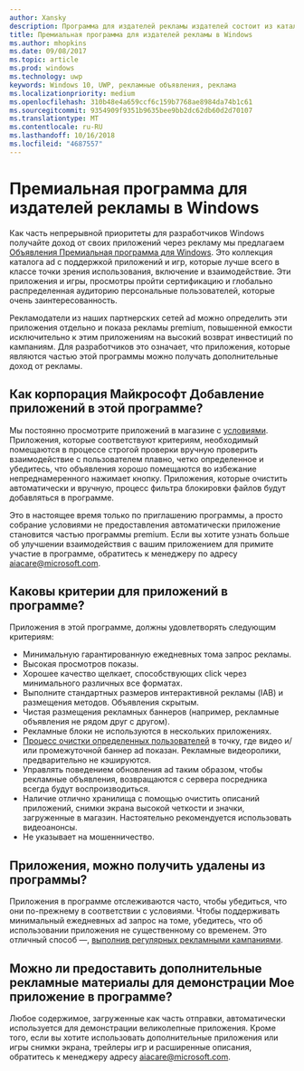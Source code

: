```yaml
---
author: Xansky
description: Программа для издателей рекламы издателей состоит из каталога коллекции с поддержкой ad приложений, предназначенных для партнеров рекламных сетей в premium Windows повышенной емкости рекламы. Приложения в этой программе лучше всего подходит в классе точки зрения использования, включение и взаимодействия.
title: Премиальная программа для издателей рекламы в Windows
ms.author: mhopkins
ms.date: 09/08/2017
ms.topic: article
ms.prod: windows
ms.technology: uwp
keywords: Windows 10, UWP, рекламные объявления, реклама
ms.localizationpriority: medium
ms.openlocfilehash: 310b48e4a659ccf6c159b7768ae8984da74b1c61
ms.sourcegitcommit: 9354909f9351b9635bee9bb2dc62db60d2d70107
ms.translationtype: MT
ms.contentlocale: ru-RU
ms.lasthandoff: 10/16/2018
ms.locfileid: "4687557"
---
```

# <a name="windows-premium-ads-publishers-program"></a>Премиальная программа для издателей рекламы в Windows

Как часть непрерывной приоритеты для разработчиков Windows получайте доход от своих приложений через рекламу мы предлагаем [Объявления Премиальная программа для Windows](http://www.windowspremiumapps.com). Это коллекция каталога ad с поддержкой приложений и игр, которые лучше всего в классе точки зрения использования, включение и взаимодействие. Эти приложения и игры, просмотры пройти сертификацию и глобально распределенная аудиторию персональные пользователей, которые очень заинтересованность.

Рекламодатели из наших партнерских сетей ad можно определить эти приложения отдельно и показа рекламы premium, повышенной емкости исключительно к этим приложениям на высокий возврат инвестиций по кампаниям. Для разработчиков это означает, что приложения, которые являются частью этой программы можно получать дополнительные доход от рекламы.

## <a name="how-does-microsoft-add-apps-to-this-program"></a>Как корпорация Майкрософт Добавление приложений в этой программе? 

Мы постоянно просмотрите приложений в магазине с [условиями](#what-are-the-criteria-for-apps-in-the-program). Приложения, которые соответствуют критериям, необходимый помещаются в процессе строгой проверки вручную проверить взаимодействие с пользователем плавно, четко определенное и убедитесь, что объявления хорошо помещаются во избежание непреднамеренного нажимает кнопку. Приложения, которые очистить автоматически и вручную, процесс фильтра блокировки файлов будут добавляться в программе.

Это в настоящее время только по приглашению программы, а просто собрание условиями не предоставления автоматически приложение становится частью программы premium. Если вы хотите узнать больше об улучшении взаимодействия с вашим приложением для примите участие в программе, обратитесь к менеджеру по адресу aiacare@microsoft.com.

## <a name="what-are-the-criteria-for-apps-in-the-program"></a>Каковы критерии для приложений в программе?

Приложения в этой программе, должны удовлетворять следующим критериям:

* Минимальную гарантированную ежедневных тома запрос рекламы. 
* Высокая просмотров показы. 
* Хорошее качество щелкает, способствующих click через минимального различных все форматах. 
* Выполните стандартных размеров интерактивной рекламы (IAB) и размещения методов. Объявления скрытым.
* Чистая размещения рекламных баннеров (например, рекламные объявления не рядом друг с другом).
* Рекламные блоки не используются в нескольких приложениях.
* [Процесс очистки определенных пользователей](https://blogs.windows.com/buildingapps/2017/08/31/best-practices-using-video-ads-windows-apps/) в точку, где видео и/или промежуточной баннер ad показан. Рекламные видеоролики, предварительно не кэшируются. 
* Управлять поведением обновления ad таким образом, чтобы рекламные объявления, возвращаются с сервера посредника всегда будут воспроизводиться.
* Наличие отлично хранилища с помощью очистить описаний приложений, снимки экрана высокой четкости и значки, загруженные в магазин. Настоятельно рекомендуется использовать видеоанонсы.
* Не указывает на мошенничество.

## <a name="can-apps-get-removed-from-the-program"></a>Приложения, можно получить удалены из программы?

Приложения в программе отслеживаются часто, чтобы убедиться, что они по-прежнему в соответствии с условиями. Чтобы поддерживать минимальный ежедневных ad запрос на томе, убедитесь, что об использовании приложения не существенному со временем. Это отличный способ —, [выполнив регулярных рекламными кампаниями](https://developer.microsoft.com/en-us/store/promote-your-apps).

## <a name="can-i-provide-additional-marketing-material-to-showcase-my-app-in-the-program"></a>Можно ли предоставить дополнительные рекламные материалы для демонстрации Мое приложение в программе? 

Любое содержимое, загруженные как часть отправки, автоматически используется для демонстрации великолепные приложения. Кроме того, если вы хотите использовать дополнительные приложения или игры снимки экрана, трейлеры игр и расширенные описания, обратитесь к менеджеру адресу aiacare@microsoft.com.
